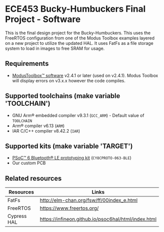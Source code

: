 # ECE453 Bucky-Humbuckers Final Project - Software

This is the final design project for the Bucky-Humbuckers. This uses the FreeRTOS configuration from one of the Modus Toolbox examples layered on a new project to utilize the updated HAL. It uses FatFs as a file storage system to load in images to free SRAM for usage.

## Requirements

- [ModusToolbox&trade; software](https://www.cypress.com/products/modustoolbox-software-environment) v2.4.1 or later (used on v2.4.1). Modus Toolbox will display errors on v3.x.x however the code compiles.

## Supported toolchains (make variable 'TOOLCHAIN')

- GNU Arm® embedded compiler v9.3.1 (`GCC_ARM`) - Default value of `TOOLCHAIN`
- Arm&reg; compiler v6.13 (`ARM`)
- IAR C/C++ compiler v8.42.2 (`IAR`)

## Supported kits (make variable 'TARGET')

- [PSoC&trade; 6 Bluetooth&reg; LE prototyping kit](https://www.cypress.com/CY8CPROTO-063-BLE) (`CY8CPROTO-063-BLE`)
- Our custom PCB

## Related resources

Resources  | Links
-----------|----------------------------------
FatFs | http://elm-chan.org/fsw/ff/00index_e.html <br>
FreeRTOS | https://www.freertos.org/ <br>
Cypress HAL | https://infineon.github.io/psoc6hal/html/index.html <br>
